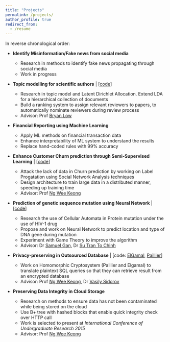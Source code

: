 ```yaml
---
title: "Projects"
permalink: /projects/
author_profile: true
redirect_from:
  - /resume
---
```


In reverse chronological order:

* **Identify Misinformation/Fake news from social media**
  * Research in methods to identify fake news propagating through social media
  * Work in progress

* **Topic modelling for scientific authors**  \|  [[code](https://github.com/tramanh06/rpms)]
  * Research in topic model and Latent Dirichlet Allocation. Extend LDA for a hierarchical
  collection of documents
  * Build a ranking system to assign relevant reviewers to papers, 
  to automatically nominate reviewers during review process
  * Advisor: Prof [Bryan Low](https://www.comp.nus.edu.sg/~lowkh/research.html)

* **Financial Reporting using Machine Learning**
  * Apply ML methods on financial transaction data
  * Enhance interpretability of ML system to understand the results
  * Replace hand-coded rules with 99% accuracy

* **Enhance Customer Churn prediction through Semi-Supervised Learning**  \|  [[code](https://github.com/tramanh06/CDR-analysis)]
  * Attack the lack of data in Churn prediction by working on Label Progatation using 
  Social Network Analysis techniques
  * Design architecture to train large data in a distributed manner, speeding up training time
  * Advisor: Prof [Ng Wee Keong](http://www.ntu.edu.sg/home/awkng/)
  

* **Prediction of genetic sequence mutation using Neural Network**  \|  [[code](https://github.com/tramanh06/HIV-DNA-neural-network)]
  * Research the use of Cellular Automata in Protein mutation under the use of HIV-1 drug
  * Propose and work on Neural Network to predict location and type of DNA gene during mutation
  * Experiment with Game Theory to improve the algorithm
  * Advisor: Dr [Samuel Gan](http://www.bii.a-star.edu.sg/research/trd/apd.php), Dr [Su Tran To Chinh](https://www.linkedin.com/in/chinhsutranto/?originalSubdomain=sg)

* **Privacy-preserving in Outsourced Database**  \|  [code: [ElGamal](https://github.com/bazzilic/ElGamalExt), [Paillier](https://github.com/bazzilic/PaillierExt)]
  * Work on Homomorphic Cryptosystem (Paillier and Elgamal) to translate
   plaintext SQL queries so that they can retrieve result from an encrypted database
  * Advisor: Prof [Ng Wee Keong](http://www.ntu.edu.sg/home/awkng/), Dr [Vasily Sidorov](http://bazzilic.me/)


* **Preserving Data Integrity in Cloud Storage**
  * Research on methods to ensure data has not been contaminated while being stored on the cloud
  * Use B+ tree with hashed blocks that enable quick integrity check over HTTP call
  * Work is selected to present at *International Conference of Undergraduate Research 2015*
  * Advisor: Prof [Ng Wee Keong](http://www.ntu.edu.sg/home/awkng/)


<!-- {% include base_path %}

Education
======
* B.S. in GitHub, GitHub University, 2012
* M.S. in Jekyll, GitHub University, 2014
* Ph.D in Version Control Theory, GitHub University, 2018 (expected)

Work experience
======
* Summer 2015: Research Assistant
  * Github University
  * Duties included: Tagging issues
  * Supervisor: Professor Git

* Fall 2015: Research Assistant
  * Github University
  * Duties included: Merging pull requests
  * Supervisor: Professor Hub
  
Skills
======
* Skill 1
* Skill 2
  * Sub-skill 2.1
  * Sub-skill 2.2
  * Sub-skill 2.3
* Skill 3

Publications
======
  <ul>{% for post in site.publications %}
    {% include archive-single-cv.html %}
  {% endfor %}</ul>
  
Talks
======
  <ul>{% for post in site.talks %}
    {% include archive-single-talk-cv.html %}
  {% endfor %}</ul>
  
Teaching
======
  <ul>{% for post in site.teaching %}
    {% include archive-single-cv.html %}
  {% endfor %}</ul>
  
Service and leadership
======
* Currently signed in to 43 different slack teams
 -->